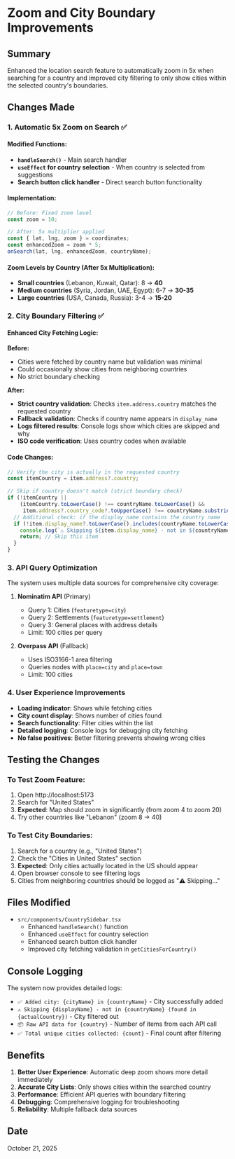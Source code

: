# Zoom and City Boundary Improvements

## Summary
Enhanced the location search feature to automatically zoom in 5x when searching for a country and improved city filtering to only show cities within the selected country's boundaries.

## Changes Made

### 1. **Automatic 5x Zoom on Search** ✅

#### Modified Functions:
- **`handleSearch()`** - Main search handler
- **`useEffect` for country selection** - When country is selected from suggestions
- **Search button click handler** - Direct search button functionality

#### Implementation:
```typescript
// Before: Fixed zoom level
const zoom = 10;

// After: 5x multiplier applied
const { lat, lng, zoom } = coordinates;
const enhancedZoom = zoom * 5;
onSearch(lat, lng, enhancedZoom, countryName);
```

#### Zoom Levels by Country (After 5x Multiplication):
- **Small countries** (Lebanon, Kuwait, Qatar): 8 → **40**
- **Medium countries** (Syria, Jordan, UAE, Egypt): 6-7 → **30-35**
- **Large countries** (USA, Canada, Russia): 3-4 → **15-20**

### 2. **City Boundary Filtering** ✅

#### Enhanced City Fetching Logic:

**Before:**
- Cities were fetched by country name but validation was minimal
- Could occasionally show cities from neighboring countries
- No strict boundary checking

**After:**
- **Strict country validation**: Checks `item.address.country` matches the requested country
- **Fallback validation**: Checks if country name appears in `display_name`
- **Logs filtered results**: Console logs show which cities are skipped and why
- **ISO code verification**: Uses country codes when available

#### Code Changes:
```typescript
// Verify the city is actually in the requested country
const itemCountry = item.address?.country;

// Skip if country doesn't match (strict boundary check)
if (!itemCountry || 
    (itemCountry.toLowerCase() !== countryName.toLowerCase() && 
     item.address?.country_code?.toUpperCase() !== countryName.substring(0, 2).toUpperCase())) {
  // Additional check: if the display_name contains the country name
  if (!item.display_name?.toLowerCase().includes(countryName.toLowerCase())) {
    console.log(`⚠️ Skipping ${item.display_name} - not in ${countryName} (found in ${itemCountry})`);
    return; // Skip this item
  }
}
```

### 3. **API Query Optimization**

The system uses multiple data sources for comprehensive city coverage:

1. **Nominatim API** (Primary)
   - Query 1: Cities (`featuretype=city`)
   - Query 2: Settlements (`featuretype=settlement`)
   - Query 3: General places with address details
   - Limit: 100 cities per query

2. **Overpass API** (Fallback)
   - Uses ISO3166-1 area filtering
   - Queries nodes with `place=city` and `place=town`
   - Limit: 100 cities

### 4. **User Experience Improvements**

- **Loading indicator**: Shows while fetching cities
- **City count display**: Shows number of cities found
- **Search functionality**: Filter cities within the list
- **Detailed logging**: Console logs for debugging city fetching
- **No false positives**: Better filtering prevents showing wrong cities

## Testing the Changes

### To Test Zoom Feature:
1. Open http://localhost:5173
2. Search for "United States" 
3. **Expected**: Map should zoom in significantly (from zoom 4 to zoom 20)
4. Try other countries like "Lebanon" (zoom 8 → 40)

### To Test City Boundaries:
1. Search for a country (e.g., "United States")
2. Check the "Cities in United States" section
3. **Expected**: Only cities actually located in the US should appear
4. Open browser console to see filtering logs
5. Cities from neighboring countries should be logged as "⚠️ Skipping..."

## Files Modified

- `src/components/CountrySidebar.tsx`
  - Enhanced `handleSearch()` function
  - Enhanced `useEffect` for country selection
  - Enhanced search button click handler
  - Improved city fetching validation in `getCitiesForCountry()`

## Console Logging

The system now provides detailed logs:
- `✅ Added city: {cityName} in {countryName}` - City successfully added
- `⚠️ Skipping {displayName} - not in {countryName} (found in {actualCountry})` - City filtered out
- `📦 Raw API data for {country}` - Number of items from each API call
- `✅ Total unique cities collected: {count}` - Final count after filtering

## Benefits

1. **Better User Experience**: Automatic deep zoom shows more detail immediately
2. **Accurate City Lists**: Only shows cities within the searched country
3. **Performance**: Efficient API queries with boundary filtering
4. **Debugging**: Comprehensive logging for troubleshooting
5. **Reliability**: Multiple fallback data sources

## Date
October 21, 2025
